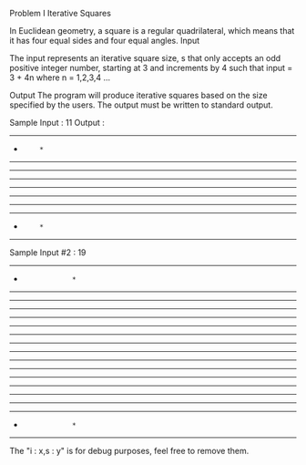 Problem I Iterative Squares 

In Euclidean geometry, a square is a regular quadrilateral, which means that it has four equal sides and four equal angles. 
Input 

The input represents an iterative square size, s that only accepts an odd positive integer 
number, starting at 3 and increments by 4 such that input = 3 + 4n where n = 1,2,3,4 ...

Output 
The program will produce iterative squares based on the size specified by the users. 
The output must be written to standard output. 

Sample Input : 11
Output : 
***********                     
*         *                     
* ******* *                     
* *     * *                     
* * *** * *                     
* * * * * *                     
* * *** * *                     
* *     * *                     
* ******* *                     
*         *                     
***********

Sample Input #2 : 19

*******************                     
*                 *                     
* *************** *                     
* *             * *                     
* * *********** * *                     
* * *         * * *                     
* * * ******* * * *                     
* * * *     * * * *                     
* * * * *** * * * *                     
* * * * * * * * * *                     
* * * * *** * * * *                     
* * * *     * * * *                     
* * * ******* * * *                     
* * *         * * *                     
* * *********** * *                     
* *             * *                     
* *************** *                     
*                 *                     
*******************

The "i : x,s : y" is for debug purposes, feel free to remove them. 

